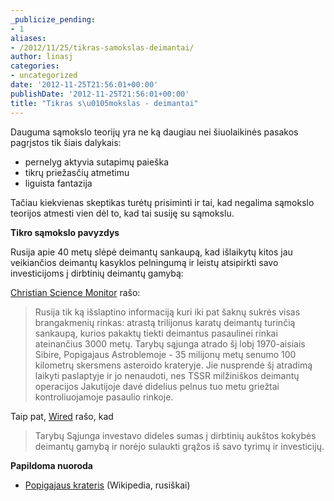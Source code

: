 ```yaml
---
_publicize_pending:
- 1
aliases:
- /2012/11/25/tikras-samokslas-deimantai/
author: linasj
categories:
- uncategorized
date: '2012-11-25T21:56:01+00:00'
publishDate: '2012-11-25T21:56:01+00:00'
title: "Tikras s\u0105mokslas - deimantai"
---
```

Dauguma sąmokslo teorijų yra ne ką daugiau nei šiuolaikinės pasakos pagrįstos tik šiais dalykais:

* pernelyg aktyvia sutapimų paieška
* tikrų priežasčių atmetimu
* liguista fantazija


Tačiau kiekvienas skeptikas turėtų prisiminti ir tai, kad negalima sąmokslo teorijos atmesti vien dėl to, kad tai susiję su sąmokslu.


**Tikro sąmokslo pavyzdys**

Rusija apie 40 metų slėpė deimantų sankaupą, kad išlaikytų kitos jau veikiančios deimantų kasyklos pelningumą ir leistų atsipirkti savo investicijoms į dirbtinių deimantų gamybą:

[Christian Science Monitor](http://www.csmonitor.com/World/Global-News/2012/0917/Russia-reveals-shiny-state-secret-It-s-awash-in-diamonds) rašo:


> Rusija tik ką išslaptino informaciją kuri iki pat šaknų sukrės visas brangakmenių rinkas: atrastą trilijonus karatų deimantų turinčią sankaupą, kurios pakaktų tiekti deimantus pasaulinei rinkai ateinančius 3000 metų.
> Tarybų sąjunga atrado šį lobį 1970-aisiais Sibire, Popigajaus Astroblemoje - 35 milijonų metų senumo 100 kilometrų skersmens asteroido krateryje.
> Jie nusprendė šį atradimą laikyti paslaptyje ir jo nenaudoti, nes TSSR milžiniškos deimantų operacijos Jakutijoje davė didelius pelnus tuo metu griežtai kontroliuojamoje pasaulio rinkoje.


Taip pat, [Wired](http://www.wired.co.uk/news/archive/2012-09/18/russian-diamond-smorgasbord) rašo, kad

> Tarybų Sąjunga investavo dideles sumas į dirbtinių aukštos kokybės deimantų gamybą ir norėjo sulaukti grąžos iš savo tyrimų ir investicijų.



**Papildoma nuoroda**

* [Popigajaus krateris](https://ru.wikipedia.org/wiki/%D0%9F%D0%BE%D0%BF%D0%B8%D0%B3%D0%B0%D0%B9_(%D0%BA%D1%80%D0%B0%D1%82%D0%B5%D1%80)) (Wikipedia, rusiškai)



